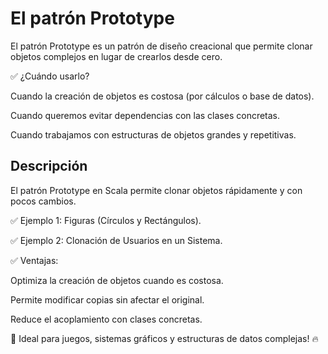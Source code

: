 # El patrón Prototype

El patrón Prototype es un patrón de diseño creacional que permite clonar objetos complejos en lugar de crearlos desde
cero.

✅ ¿Cuándo usarlo?

Cuando la creación de objetos es costosa (por cálculos o base de datos).

Cuando queremos evitar dependencias con las clases concretas.

Cuando trabajamos con estructuras de objetos grandes y repetitivas.

## Descripción

El patrón Prototype en Scala permite clonar objetos rápidamente y con pocos cambios.

✅ Ejemplo 1: Figuras (Círculos y Rectángulos).

✅ Ejemplo 2: Clonación de Usuarios en un Sistema.

✅ Ventajas:

Optimiza la creación de objetos cuando es costosa.

Permite modificar copias sin afectar el original.

Reduce el acoplamiento con clases concretas.

🚀 Ideal para juegos, sistemas gráficos y estructuras de datos complejas! 🔥


